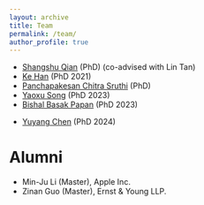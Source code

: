 ```yaml
---
layout: archive
title: Team
permalink: /team/
author_profile: true
---
```


- [Shangshu Qian](https://shangshu-qian.com/) (PhD) (co-advised with Lin Tan)
- [Ke Han](https://hanke580.github.io/) (PhD 2021)
- [Panchapakesan Chitra Sruthi](https://www.cs.purdue.edu/homes/psruthi/) (PhD)
- [Yaoxu Song](https://heydrichbeillschmidt.github.io/) (PhD 2023)
- [Bishal Basak Papan](https://bpapan.github.io/portfolio/#/) (PhD 2023)
<!-- - [Deming Chu](https://cdm114514.github.io/) (PhD 2024) -->
- [Yuyang Chen](https://yuyang-chen.com/) (PhD 2024)

# Alumni

- Min-Ju Li (Master), Apple Inc.
- Zinan Guo (Master), Ernst & Young LLP.
